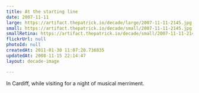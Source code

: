 ```yaml
---
title: At the starting line
date: 2007-11-11
large: https://artifact.thepatrick.io/decade/large/2007-11-11-2145.jpg
small: https://artifact.thepatrick.io/decade/small/2007-11-11-2145.jpg
smallRetina: https://artifact.thepatrick.io/decade/small/2007-11-11-2145@2x.jpg
flickrUrl: null
photoId: null
createdAt: 2011-01-30 11:07:20.736835
updatedAt: 2008-11-15 22:14:47
layout: decade-image

---
```

In Cardiff, while visiting for a night of musical merriment. 
